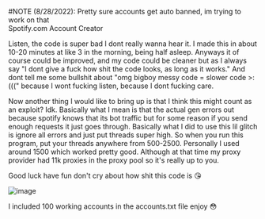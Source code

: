 #NOTE (8/28/2022): Pretty sure accounts get auto banned, im trying to work on that
<br>
Spotify.com Account Creator

Listen, the code is super bad I dont really wanna hear it. I made this in about 10-20 minutes at like 3 in the morning, being half asleep.
Anyways it of course could be improved, and my code could be cleaner but as I always say "I dont give a fuck how shit the code looks, as long as it works."
And dont tell me some bullshit about "omg bigboy messy code = slower code >:(((" because I wont fucking listen, because I dont fucking care.

Now another thing I would like to bring up is that I think this might count as an exploit? Idk. Basically what I mean is that the actual gen errors out because spotify knows that its bot traffic but for some reason if you send enough requests it just goes through.
Basically what I did to use this lil glitch is ignore all errors and just put threads super high. So when you run this program, put your threads anywhere from 500-2500.
Personally I used around 1500 which worked pretty good. Although at that time my proxy provider had 11k proxies in the proxy pool so it's really up to you.

Good luck have fun don't cry about how shit this code is 😘

![image](https://user-images.githubusercontent.com/63435309/185517836-519d9d02-2e3e-41bd-9ba4-9eee07127277.png)

I included 100 working accounts in the accounts.txt file enjoy 😳

